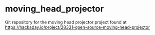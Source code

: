 # moving_head_projector
Git repository for the moving head projector project found at https://hackaday.io/project/28331-open-source-moving-head-projector
